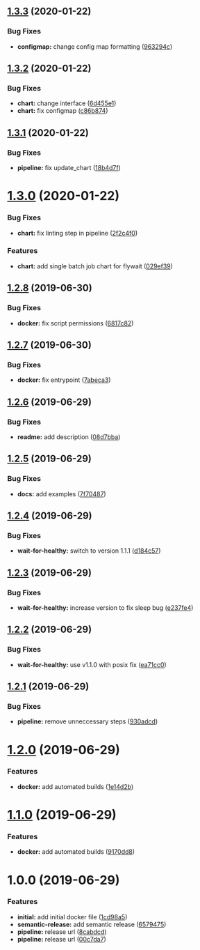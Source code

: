 ## [1.3.3](https://github.com/ninjaneers-team/flywait/compare/v1.3.2...v1.3.3) (2020-01-22)


### Bug Fixes

* **configmap:** change config map formatting ([963294c](https://github.com/ninjaneers-team/flywait/commit/963294c35c86c83968b1c9ced1b2d78f50848705))

## [1.3.2](https://github.com/ninjaneers-team/flywait/compare/v1.3.1...v1.3.2) (2020-01-22)


### Bug Fixes

* **chart:** change interface ([6d455e1](https://github.com/ninjaneers-team/flywait/commit/6d455e18837498cb2278f05fb3777c08e0957181))
* **chart:** fix configmap ([c86b874](https://github.com/ninjaneers-team/flywait/commit/c86b874297e1921944f7e30ce0b3531486632e2d))

## [1.3.1](https://github.com/ninjaneers-team/flywait/compare/v1.3.0...v1.3.1) (2020-01-22)


### Bug Fixes

* **pipeline:** fix update_chart ([18b4d7f](https://github.com/ninjaneers-team/flywait/commit/18b4d7f69d1a13edefe59e41c97d1a063b52033d))

# [1.3.0](https://github.com/ninjaneers-team/flywait/compare/v1.2.8...v1.3.0) (2020-01-22)


### Bug Fixes

* **chart:** fix linting step in pipeline ([2f2c4f0](https://github.com/ninjaneers-team/flywait/commit/2f2c4f085b271014fabb5e895687fef6d6a38430))


### Features

* **chart:** add single batch job chart for flywait ([029ef39](https://github.com/ninjaneers-team/flywait/commit/029ef3914344b2e684edc22c994d1928259ed622))

## [1.2.8](https://github.com/ninjaneers-team/flywait/compare/v1.2.7...v1.2.8) (2019-06-30)


### Bug Fixes

* **docker:** fix script permissions ([6817c82](https://github.com/ninjaneers-team/flywait/commit/6817c82))

## [1.2.7](https://github.com/ninjaneers-team/flywait/compare/v1.2.6...v1.2.7) (2019-06-30)


### Bug Fixes

* **docker:** fix entrypoint ([7abeca3](https://github.com/ninjaneers-team/flywait/commit/7abeca3))

## [1.2.6](https://github.com/ninjaneers-team/flywait/compare/v1.2.5...v1.2.6) (2019-06-29)


### Bug Fixes

* **readme:** add description ([08d7bba](https://github.com/ninjaneers-team/flywait/commit/08d7bba))

## [1.2.5](https://github.com/ninjaneers-team/flywait/compare/v1.2.4...v1.2.5) (2019-06-29)


### Bug Fixes

* **docs:** add examples ([7f70487](https://github.com/ninjaneers-team/flywait/commit/7f70487))

## [1.2.4](https://github.com/ninjaneers-team/flywait/compare/v1.2.3...v1.2.4) (2019-06-29)


### Bug Fixes

* **wait-for-healthy:** switch to version 1.1.1 ([d184c57](https://github.com/ninjaneers-team/flywait/commit/d184c57))

## [1.2.3](https://github.com/ninjaneers-team/flywait/compare/v1.2.2...v1.2.3) (2019-06-29)


### Bug Fixes

* **wait-for-healthy:** increase version to fix sleep bug ([e237fe4](https://github.com/ninjaneers-team/flywait/commit/e237fe4))

## [1.2.2](https://github.com/ninjaneers-team/flywait/compare/v1.2.1...v1.2.2) (2019-06-29)


### Bug Fixes

* **wait-for-healthy:** use v1.1.0 with posix fix ([ea71cc0](https://github.com/ninjaneers-team/flywait/commit/ea71cc0))

## [1.2.1](https://github.com/ninjaneers-team/flywait/compare/v1.2.0...v1.2.1) (2019-06-29)


### Bug Fixes

* **pipeline:** remove unneccessary steps ([930adcd](https://github.com/ninjaneers-team/flywait/commit/930adcd))

# [1.2.0](https://github.com/ninjaneers-team/flywait/compare/v1.1.0...v1.2.0) (2019-06-29)


### Features

* **docker:** add automated builds ([1e14d2b](https://github.com/ninjaneers-team/flywait/commit/1e14d2b))

# [1.1.0](https://github.com/ninjaneers-team/flywait/compare/v1.0.0...v1.1.0) (2019-06-29)


### Features

* **docker:** add automated builds ([9170dd8](https://github.com/ninjaneers-team/flywait/commit/9170dd8))

# 1.0.0 (2019-06-29)


### Features

* **initial:** add initial docker file ([1cd98a5](https://github.com/ninjaneers-team/flywait/commit/1cd98a5))
* **semantic-release:** add semantic release ([6579475](https://github.com/ninjaneers-team/flywait/commit/6579475))
* **pipeline:** release url ([8cabdcd](https://github.com/ninjaneers-team/flywait/commit/8cabdcd))
* **pipeline:** release url ([00c7da7](https://github.com/ninjaneers-team/flywait/commit/00c7da7))
